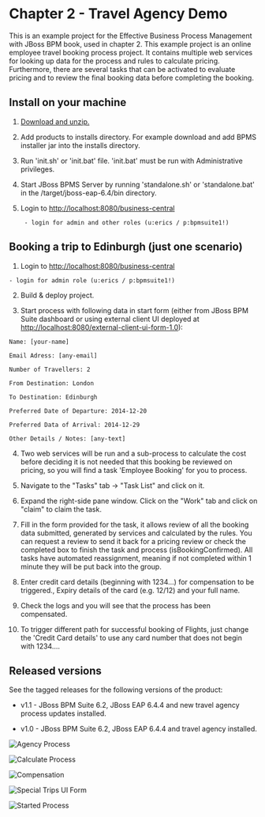 Chapter 2 - Travel Agency Demo
==============================
This is an example project for the Effective Business Process Management with JBoss BPM book, 
used in chapter 2. This example project is an online employee travel booking process project. It 
contains multiple web services for looking up data for the process and rules to calculate 
pricing. Furthermore, there are several tasks that can be activated to evaluate pricing and to 
review the final booking data before completing the booking. 


Install on your machine
-----------------------
1. [Download and unzip.](https://github.com/effectivebpmwithjbossbpm/chapter-2-travel-agency-demo/archive/master.zip)

2. Add products to installs directory. For example download and add BPMS installer jar into the installs directory.

3. Run 'init.sh' or 'init.bat' file. 'init.bat' must be run with Administrative privileges.

4. Start JBoss BPMS Server by running 'standalone.sh' or 'standalone.bat' in the <path-to-project>/target/jboss-eap-6.4/bin directory.

5. Login to [http://localhost:8080/business-central](http://localhost:8080/business-central)

    ```
     - login for admin and other roles (u:erics / p:bpmsuite1!)
    ```


Booking a trip to Edinburgh (just one scenario)
-----------------------------------------------
1. Login to [http://localhost:8080/business-central](http://localhost:8080/business-central)

  ```
  - login for admin role (u:erics / p:bpmsuite1!)
  ```
2. Build & deploy project.

3. Start process with following data in start form (either from JBoss BPM Suite dashboard or using external client
	 UI deployed at [http://localhost:8080/external-client-ui-form-1.0](http://localhost:8080/external-client-ui-form-1.0)):

  ```
  Name: [your-name]

  Email Adress: [any-email]

  Number of Travellers: 2  

  From Destination: London

  To Destination: Edinburgh

  Preferred Date of Departure: 2014-12-20

  Preferred Data of Arrival: 2014-12-29

  Other Details / Notes: [any-text]
  ```

4. Two web services will be run and a sub-process to calculate the cost before deciding it is not needed that this booking be
	 reviewed on pricing, so you will find a task 'Employee Booking' for you to process.

5. Navigate to the "Tasks" tab -> "Task List" and click on it. 

6. Expand the right-side pane window.   Click on the "Work" tab and click on "claim" to claim the task.

7. Fill in the form provided for the task, it allows review of all the booking data submitted, generated by services and 
   calculated by the rules. You can request a review to send it back for a pricing review or check the completed box to 
   finish the task and process (isBookingConfirmed). All tasks have automated reassignment, meaning if not completed within 1 minute
   they will be put back into the group.

8. Enter credit card details (beginning with 1234...) for compensation to be triggered., Expiry details of the 
   card (e.g. 12/12) and your full name.

9. Check the logs and you will see that the process has been compensated.

10. To trigger different path for successful booking of Flights, just change the 'Credit Card details' to use any 
    card number that does not begin with 1234....


Released versions
-----------------
See the tagged releases for the following versions of the product:

- v1.1 - JBoss BPM Suite 6.2, JBoss EAP 6.4.4 and new travel agency process updates installed.

- v1.0 - JBoss BPM Suite 6.2, JBoss EAP 6.4.4 and travel agency installed.

![Agency Process](https://github.com/effectivebpmwithjbossbpm/chapter-2-travel-agency-demo/blob/master/docs/demo-images/agency-process.png?raw=true)

![Calculate Process](https://github.com/effectivebpmwithjbossbpm/chapter-2-travel-agency-demo/blob/master/docs/demo-images/calculate-process.png?raw=true)

![Compensation](https://raw.githubusercontent.com/effectivebpmwithjbossbpm/chapter-2-travel-agency-demo/master/docs/demo-images/compensation-process.png?raw=true)

![Special Trips UI Form](https://raw.githubusercontent.com/effectivebpmwithjbossbpm/chapter-2-travel-agency-demo/master/docs/demo-images/SpecialTripsUIform.png)

![Started Process](https://raw.githubusercontent.com/effectivebpmwithjbossbpm/chapter-2-travel-agency-demo/master/docs/demo-images/started-process.png)

